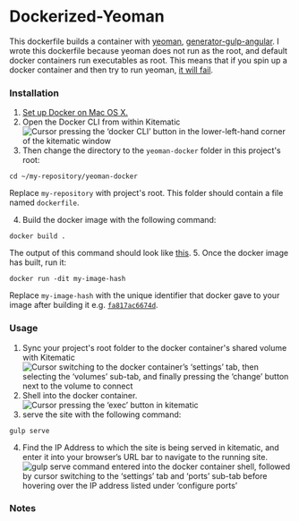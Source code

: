 # Dockerized-Yeoman
This dockerfile builds a container with [yeoman](http://yeoman.io), [generator-gulp-angular](https://github.com/swiip/generator-gulp-angular#readme). I wrote this dockerfile because yeoman does not run as the root, and default docker containers run executables as root. This means that if you spin up a docker container and then try to run yeoman, [it will fail](https://github.com/yeoman/yeoman.github.io/issues/282).
### Installation
1. [Set up Docker on Mac OS X.](https://docs.docker.com/mac/ "Docker for Mac Quick Start")
2. Open the Docker CLI from within Kitematic ![Cursor pressing the ‘docker CLI’ button in the lower-left-hand corner of the kitematic window](https://i.imgur.com/quKAxcG.gif) 
3. Then change the directory to the `yeoman-docker` folder in this project's root:
```shell
cd ~/my-repository/yeoman-docker
```
Replace `my-repository` with project's root. This folder should contain a file named `dockerfile`.

4. Build the docker image with the following command:
  ```shell
  docker build .
  ```
  The output of this command should look like [this](https://asciinema.org/a/36633).
5. Once the docker image has built, run it:
  ```shell
  docker run -dit my-image-hash
  ```
  Replace `my-image-hash` with the unique identifier that docker gave to your image after building it e.g. [`fa817ac6674d`](https://asciinema.org/a/36633?t=10&autoplay=0).

### Usage

1. Sync your project's root folder to the docker container's shared volume with Kitematic ![Cursor switching to the docker container’s ‘settings’ tab, then selecting the ‘volumes’ sub-tab, and finally pressing the ‘change’ button next to the volume to connect](https://i.imgur.com/tdJd9qV.gif)
2. Shell into the docker container. ![Cursor pressing the ‘exec’ button in kitematic](https://i.imgur.com/krIbsQg.gif)
3. serve the site with the following command: 
```shell
gulp serve
```
4. Find the IP Address to which the site is being served in kitematic, and enter it into your browser’s URL bar to navigate to the running site. ![`gulp serve` command entered into the docker container shell, followed by cursor switching to the ‘settings’ tab and ‘ports’ sub-tab before hovering over the IP address listed under ‘configure ports’ ](https://i.imgur.com/uT14x81.gif)


### Notes
